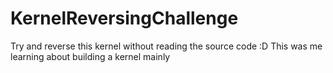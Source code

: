 # KernelReversingChallenge

Try and reverse this kernel without reading the source code :D
This was me learning about building a kernel mainly
